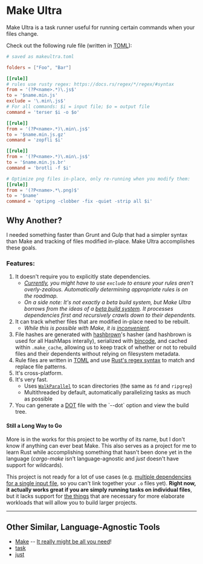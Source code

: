 # Make Ultra
Make Ultra is a task runner useful for running certain commands when your files change.

Check out the following rule file (written in [TOML](https://github.com/toml-lang/toml)):

```toml
# saved as makeultra.toml

folders = ["Foo", "Bar"]

[[rule]]
# rules use rusty regex: https://docs.rs/regex/*/regex/#syntax
from = '(?P<name>.*)\.js$'
to = '$name.min.js'
exclude = '\.min\.js$'
# For all commands: $i = input file; $o = output file
command = 'terser $i -o $o'

[[rule]]
from = '(?P<name>.*)\.min\.js$'
to = '$name.min.js.gz'
command = 'zopfli $i'

[[rule]]
from = '(?P<name>.*)\.min\.js$'
to = '$name.min.js.br'
command = 'brotli -f $i'

# Optimize png files in-place, only re-running when you modify them:
[[rule]]
from = '(?P<name>.*\.png)$'
to = '$name'
command = 'optipng -clobber -fix -quiet -strip all $i'
```

## Why Another?  
I needed something faster than Grunt and Gulp that had a simpler syntax than Make and tracking of files modified in-place. Make Ultra accomplishes these goals.

### Features:  
1. It doesn't require you to explicitly state dependencies.
	- *[Currently](https://github.com/CoolOppo/make-ultra/issues/6), you might have to use `exclude` to ensure your rules aren't overly-zealous. Automatically determining appropriate rules is on the roadmap.*
	- *On a side note: It's not exactly a beta build system, but Make Ultra borrows from the ideas of a [beta build system](http://gittup.org/tup/build_system_rules_and_algorithms.pdf). It processes dependencies first and recursively crawls down to their dependents.*
2. It can track whether files that are modified in-place need to be rebuilt.
	- *While this is possible with Make, it is [inconvenient](https://www.gnu.org/software/make/manual/make.html#Empty-Targets).*
3. File hashes are generated with [hashbrown](https://github.com/Amanieu/hashbrown)'s hasher (and hashbrown is used for all HashMaps interally), serialized with [bincode](https://github.com/TyOverby/bincode), and cached within `.make_cache`, allowing us to keep track of whether or not to rebuild files and their dependents without relying on filesystem metadata.
4. Rule files are written in [TOML](https://github.com/toml-lang/toml) and use [Rust's regex syntax](https://docs.rs/regex/*/regex/#syntax) to match and replace file patterns.
5. It's cross-platform.
6. It's very fast.
	- Uses [`WalkParallel`](https://docs.rs/ignore/0.4.6/ignore/struct.WalkParallel.html) to scan directories (the same as `fd` and `ripgrep`)
	- Multithreaded by default, automatically parallelizing tasks as much as possible
7. You can generate a [DOT](https://en.wikipedia.org/wiki/DOT_(graph_description_language)) file with the `--dot` option and view the build tree.

#### Still a Long Way to Go
More is in the works for this project to be worthy of its name, but I don't know if anything can ever beat Make. This also serves as a project for me to learn Rust while accomplishing something that hasn't been done yet in the language (*cargo-make* isn't language-agnostic and *just* doesn't have support for wildcards).

This project is not ready for a lot of use cases (e.g. [multiple dependencies for a single input file](https://github.com/CoolOppo/make-ultra/issues/4), so you can't link together your `.o` files yet). **Right now, it actually works great if you are simply running tasks on individual files**, but it lacks support for [the things](https://github.com/CoolOppo/make-ultra/issues) that are necessary for more elaborate workloads that will allow you to build larger projects.

------

## Other Similar, Language-Agnostic Tools
- [Make](https://www.gnu.org/software/make/) -- [It really might be all you need](https://bost.ocks.org/mike/make/)!
- [task](https://taskfile.org)
- [just](https://github.com/casey/just)
